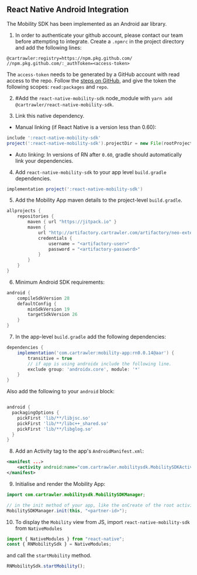 ## React Native Android Integration

The Mobility SDK has been implemented as an Android aar library.

1. In order to authenticate your github account, please contact our team before attempting to integrate. Create a `.npmrc` in the project directory and add the following lines:

```
@cartrawler:registry=https://npm.pkg.github.com/
//npm.pkg.github.com/:_authToken=<access-token>
```

The `access-token` needs to be generated by a GitHub account with read access to the repo. Follow the [steps on GitHub](https://help.github.com/en/github/authenticating-to-github/creating-a-personal-access-token-for-the-command-line#creating-a-token), and give the token the following scopes: `read:packages` and `repo`.

2. #Add the `react-native-mobility-sdk` node_module with `yarn add @cartrawler/react-native-mobility-sdk`.

3. Link this native dependency.

- Manual linking (if React Native is a version less than 0.60):

```groovy
include ':react-native-mobility-sdk'
project(':react-native-mobility-sdk').projectDir = new File(rootProject.projectDir, '../node_modules/@cartrawler/react-native-mobility-sdk/android')
```

- Auto linking:
  In versions of RN after `0.60`, gradle should automatically link your dependencies.

4. Add `react-native-mobility-sdk` to your app level `build.gradle` dependencies.

```groovy
implementation project(':react-native-mobility-sdk')
```

5. Add the Mobility App maven details to the project-level `build.gradle`.

```java
allprojects {
    repositories {
        maven { url "https://jitpack.io" }
        maven {
            url "http://artifactory.cartrawler.com/artifactory/neo-external"
            credentials {
                username = "<artifactory-user>"
                password = "<artifactory-password>"
            }
        }
    }
}
```

6. Minimum Android SDK requirements:

```java
android {
    compileSdkVersion 28
    defaultConfig {
        minSdkVersion 19
        targetSdkVersion 26
    }
}
```

7. In the app-level `build.gradle` add the following dependencies:

```groovy
dependencies {
    implementation('com.cartrawler:mobility-app:rn0.0.14@aar') {
        transitive = true
        // if app is using androidx include the following line.
        exclude group: 'androidx.core', module: '*'
    }
}
```

Also add the following to your `android` block:

```groovy

android {
  packagingOptions {
    pickFirst 'lib/**/libjsc.so'
    pickFirst 'lib/**/libc++_shared.so'
    pickFirst 'lib/**/libglog.so'
  }
}
```

8. Add an Activity tag to the app's `AndroidManifest.xml`:

```xml
<manifest ...>
    <activity android:name="com.cartrawler.mobilitysdk.MobilitySDKActivity"/>
</manifest>
```

9. Initialise and render the Mobility App:

```java
import com.cartrawler.mobilitysdk.MobilitySDKManager;

// in the init method of your app, like the onCreate of the root activity. `this` should be an Android Activity.
MobilitySDKManager.init(this, "<partner-id>");
```

10. To display the `Mobility` view from JS, import `react-native-mobility-sdk` from `NativeModules`

```javascript
import { NativeModules } from "react-native";
const { RNMobilitySdk } = NativeModules;
```

and call the `startMobility` method.

```javascript
RNMobilitySdk.startMobility();
```
